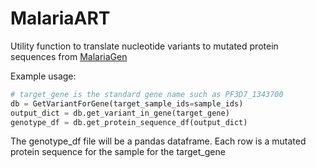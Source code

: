 # MalariaART

Utility function to translate nucleotide variants to mutated protein sequences from [MalariaGen](https://www.malariagen.net/resource/34)


Example usage:


```python
# target_gene is the standard gene name such as PF3D7_1343700
db = GetVariantForGene(target_sample_ids=sample_ids)
output_dict = db.get_variant_in_gene(target_gene)
genotype_df = db.get_protein_sequence_df(output_dict)
```

The genotype_df file will be a pandas dataframe. Each row is a mutated protein sequence for the sample for the target_gene
